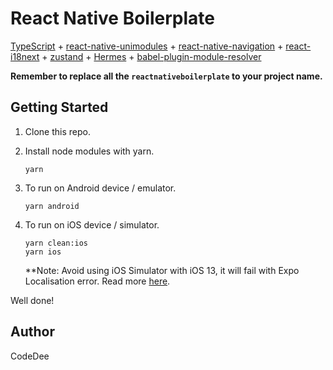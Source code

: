 # React Native Boilerplate

[TypeScript](https://www.typescriptlang.org/) + [react-native-unimodules](https://github.com/unimodules/react-native-unimodules) + [react-native-navigation](https://github.com/wix/react-native-navigation) + [react-i18next](https://github.com/i18next/react-i18next) + [zustand](https://github.com/react-spring/zustand) + [Hermes](https://hermesengine.dev/) + [babel-plugin-module-resolver](https://github.com/tleunen/babel-plugin-module-resolver)

**Remember to replace all the `reactnativeboilerplate` to your project name.**

## Getting Started
1. Clone this repo.

2. Install node modules with yarn.
    ```
    yarn
    ```
    
3. To run on Android device / emulator.
    ```
    yarn android
    ```
    
4. To run on iOS device / simulator.
    ```
    yarn clean:ios
    yarn ios
    ```
    **Note: Avoid using iOS Simulator with iOS 13, it will fail with Expo Localisation error. Read more [here](https://forums.expo.io/t/problem-with-expo-localization/28017/6).
    
Well done!

## Author
CodeDee
